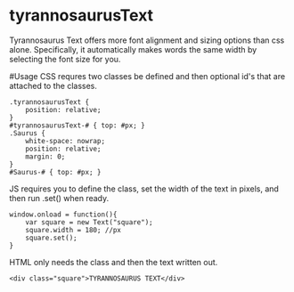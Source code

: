 # tyrannosaurusText
Tyrannosaurus Text offers more font alignment and sizing options than css alone.
Specifically, it automatically makes words the same width by selecting the font size for you.

#Usage
CSS requres two classes be defined and then optional id's that are attached to the classes.
```
.tyrannosaurusText {
	position: relative;
}
#tyrannosaurusText-# { top: #px; }
.Saurus {
	white-space: nowrap;
	position: relative;
	margin: 0;
}
#Saurus-# { top: #px; }
```
JS requires you to define the class, set the width of the text in pixels, and then run .set() when ready.
```
window.onload = function(){
	var square = new Text("square");
	square.width = 180; //px
	square.set();
}
```
HTML only needs the class and then the text written out.
```
<div class="square">TYRANNOSAURUS TEXT</div>
```
